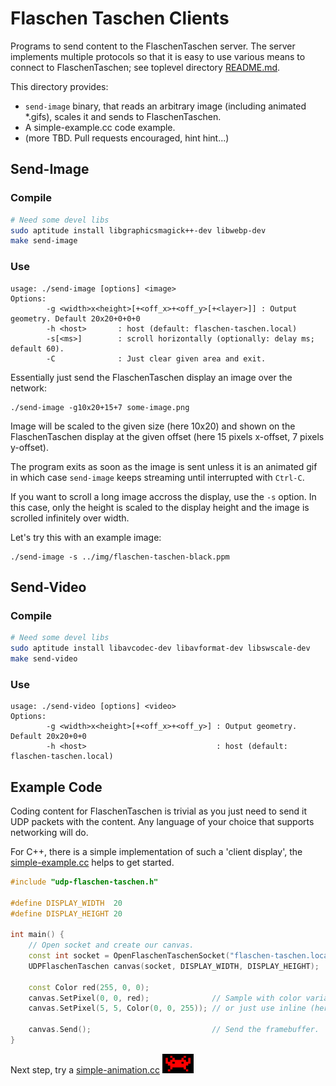 Flaschen Taschen Clients
========================

Programs to send content to the FlaschenTaschen server. The server implements
multiple protocols so that it is easy to use various means to connect to
FlaschenTaschen; see toplevel
directory [README.md](../README.md#getting-pixels-on-flaschen-taschen).

This directory provides:
  * `send-image` binary, that reads an arbitrary image (including
    animated *.gifs), scales it and sends to FlaschenTaschen.
  * A simple-example.cc code example.
  * (more TBD. Pull requests encouraged, hint hint...)

## Send-Image

### Compile
```bash
# Need some devel libs
sudo aptitude install libgraphicsmagick++-dev libwebp-dev
make send-image
```

### Use
```
usage: ./send-image [options] <image>
Options:
        -g <width>x<height>[+<off_x>+<off_y>[+<layer>]] : Output geometry. Default 20x20+0+0+0
        -h <host>       : host (default: flaschen-taschen.local)
        -s[<ms>]        : scroll horizontally (optionally: delay ms; default 60).
        -C              : Just clear given area and exit.
```

Essentially just send the FlaschenTaschen display an image over the network:

```
./send-image -g10x20+15+7 some-image.png
```

Image will be scaled to the given size (here 10x20) and shown
on the FlaschenTaschen display at the given offset (here 15 pixels x-offset,
7 pixels y-offset).

The program exits as soon as the image is sent unless it is an animated gif in
which case `send-image` keeps streaming until interrupted with `Ctrl-C`.

If you want to scroll a long image accross the display, use the `-s` option. In
this case, only the height is scaled to the display height and the image is
scrolled infinitely over width.

Let's try this with an example image:

```
./send-image -s ../img/flaschen-taschen-black.ppm
```

## Send-Video

### Compile
```bash
# Need some devel libs
sudo aptitude install libavcodec-dev libavformat-dev libswscale-dev
make send-video
```

### Use
```
usage: ./send-video [options] <video>
Options:
        -g <width>x<height>[+<off_x>+<off_y>] : Output geometry. Default 20x20+0+0
        -h <host>                             : host (default: flaschen-taschen.local)
```

## Example Code

Coding content for FlaschenTaschen is trivial as you just need to send it UDP
packets with the content. Any language of your choice that supports networking
will do.

For C++, there is a simple implementation of such a 'client display', the
[simple-example.cc](./simple-example.cc) helps to get started.

```c++
#include "udp-flaschen-taschen.h"

#define DISPLAY_WIDTH  20
#define DISPLAY_HEIGHT 20

int main() {
    // Open socket and create our canvas.
    const int socket = OpenFlaschenTaschenSocket("flaschen-taschen.local");
    UDPFlaschenTaschen canvas(socket, DISPLAY_WIDTH, DISPLAY_HEIGHT);

    const Color red(255, 0, 0);
    canvas.SetPixel(0, 0, red);              // Sample with color variable.
    canvas.SetPixel(5, 5, Color(0, 0, 255)); // or just use inline (here: blue).

    canvas.Send();                           // Send the framebuffer.
}
```

Next step, try a [simple-animation.cc](./simple-animation.cc)
<a href="./simple-animation.cc"><img src="../img/invader.png" width="50px"></a>
